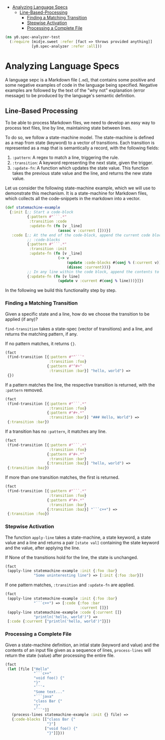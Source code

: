 * [Analyzing Language Specs](#analyzing-language-specs)
  * [Line-Based-Processing](#line-based-processing)
    * [Finding a Matching Transition](#finding-a-matching-transition)
    * [Stepwise Activation](#stepwise-activation)
    * [Processing a Complete File](#processing-a-complete-file)
```clojure
(ns y0.spec-analyzer-test
  (:require [midje.sweet :refer [fact => throws provided anything]]
            [y0.spec-analyzer :refer :all]))

```
# Analyzing Language Specs

A language sepc is a Markdown file (`.md`), that contains some positive and
some negative examples of code in the language being specified. Negative
examples are followed by the text of the "why not" explanation (error
message) to be produced by the language's semantic definition.

## Line-Based Processing

To be able to process Markdown files, we need to develop an easy way to
process text files, line by line, maintaining state between lines.

To do so, we follow a state-machine model. The state-machine is defined as a
map from state (keyword) to a vector of transitions. Each transition is
represented as a map that is semantically a record, with the following
fields:

1. `:pattern`: A regex to match a line, triggering the rule.
2. `:transition`: A keyword representing the next state, given the trigger.
3. `:update-fn`: A function which updates the state value. This function
   takes the previous state value and the line, and returns the new state
   value.

Let us consider the following state-machine example, which we will use to
demonstrate this mechanism. It is a state-machine for Markdown files, which
collects all the code-snippets in the markdown into a vector.
```clojure
(def statemachine-example
  {:init [;; Start a code-block
          {:pattern #"```.*"
           :transition :code
           :update-fn (fn [v _line]
                        (assoc v :current []))}]
   :code [;; At the end of the code-block, append the current code block to
          ;; :code-blocks
          {:pattern #"```.*"
           :transition :init
           :update-fn (fn [v _line]
                        (-> v
                            (update :code-blocks #(conj % (:current v)))
                            (dissoc :current)))}
          ;; In any line within the code block, append the contents to :current
          {:update-fn (fn [v line]
                        (update v :current #(conj % line)))}]})

```
In the following we build this functionality step by step.

### Finding a Matching Transition

Given a specific state and a line, how do we choose the transition to be
applied (if any)?

`find-transition` takes a state-spec (vector of transitions) and a line, and
returns the matching pattern, if any.

If no pattern matches, it returns `{}`.
```clojure
(fact
 (find-transition [{:pattern #"^```"
                    :transition :foo}
                   {:pattern #"^#+"
                    :transition :bar}] "hello, world") =>
 {})

```
If a pattern matches the line, the respective transition is returned, with
the `:pattern` removed.
```clojure
(fact
 (find-transition [{:pattern #"```.*"
                    :transition :foo}
                   {:pattern #"#+.*"
                    :transition :bar}] "### Hello, World") =>
 {:transition :bar})

```
If a transition has no `:pattern`, it matches any line.
```clojure
(fact
 (find-transition [{:pattern #"```.*"
                    :transition :foo}
                   {:pattern #"#+.*"
                    :transition :bar}
                   {:transition :baz}] "hello, world") =>
 {:transition :baz})

```
If more than one transition matches, the first is returned.
```clojure
(fact
 (find-transition [{:pattern #"```.*"
                    :transition :foo}
                   {:pattern #"#+.*"
                    :transition :bar}
                   {:transition :baz}] "```c++") =>
 {:transition :foo})

```
### Stepwise Activation

The function `apply-line` takes a state-machine, a state keyword, a state
value and a line and returns a pair `[state val]` containing the state
keyword and the value, after applying the line.

If None of the transitions hold for the line, the state is unchanged.
```clojure
(fact
 (apply-line statemachine-example :init {:foo :bar}
             "Some uninteresting line") => [:init {:foo :bar}])

```
If one pattern matches, `:transition` and `:update-fn` are applied.
```clojure
(fact
 (apply-line statemachine-example :init {:foo :bar}
             "```c++") => [:code {:foo :bar
                                  :current []}]
 (apply-line statemachine-example :code {:current []}
             "println('hello, world')") =>
 [:code {:current ["println('hello, world')"]}])

```
### Processing a Complete File

Given a state-machine definition, an intial state (keyword and value) and the
contents of an input file given as a sequence of lines, `process-lines`
will return the state (value) after processing the entire file.
```clojure
(fact
 (let [file ["Hello"
             "```c++"
             "void foo() {"
             "}"
             "```"
             "Some text..."
             "```java"
             "class Bar {"
             "}"
             "```"]]
   (process-lines statemachine-example :init {} file) =>
   {:code-blocks [["class Bar {"
                   "}"]
                  ["void foo() {"
                   "}"]]}))
```

